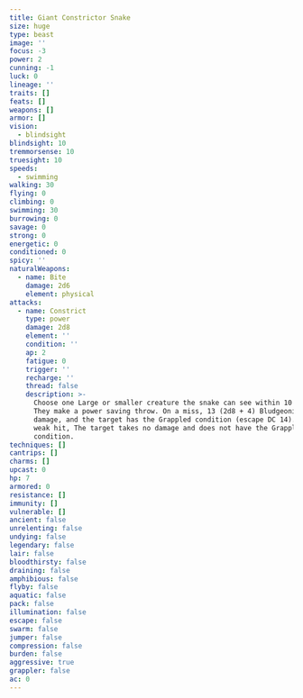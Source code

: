 ```yaml
---
title: Giant Constrictor Snake
size: huge
type: beast
image: ''
focus: -3
power: 2
cunning: -1
luck: 0
lineage: ''
traits: []
feats: []
weapons: []
armor: []
vision:
  - blindsight
blindsight: 10
tremmorsense: 10
truesight: 10
speeds:
  - swimming
walking: 30
flying: 0
climbing: 0
swimming: 30
burrowing: 0
savage: 0
strong: 0
energetic: 0
conditioned: 0
spicy: ''
naturalWeapons:
  - name: Bite
    damage: 2d6
    element: physical
attacks:
  - name: Constrict
    type: power
    damage: 2d8
    element: ''
    condition: ''
    ap: 2
    fatigue: 0
    trigger: ''
    recharge: ''
    thread: false
    description: >-
      Choose one Large or smaller creature the snake can see within 10 feet.
      They make a power saving throw. On a miss, 13 (2d8 + 4) Bludgeoning
      damage, and the target has the Grappled condition (escape DC 14). On a
      weak hit, The target takes no damage and does not have the Grappled
      condition.
techniques: []
cantrips: []
charms: []
upcast: 0
hp: 7
armored: 0
resistance: []
immunity: []
vulnerable: []
ancient: false
unrelenting: false
undying: false
legendary: false
lair: false
bloodthirsty: false
draining: false
amphibious: false
flyby: false
aquatic: false
pack: false
illumination: false
escape: false
swarm: false
jumper: false
compression: false
burden: false
aggressive: true
grappler: false
ac: 0
---
```


